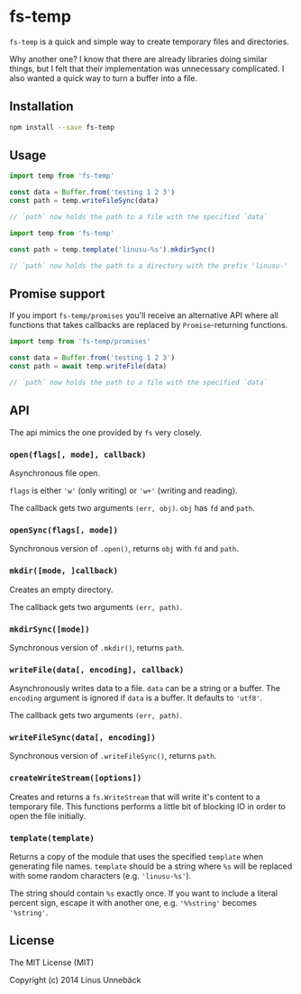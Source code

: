
# fs-temp

`fs-temp` is a quick and simple way to create temporary files and directories.

Why another one? I know that there are already libraries doing similar things,
but I felt that their implementation was unnecessary complicated. I also wanted
a quick way to turn a buffer into a file.

## Installation

```sh
npm install --save fs-temp
```

## Usage

```js
import temp from 'fs-temp'

const data = Buffer.from('testing 1 2 3')
const path = temp.writeFileSync(data)

// `path` now holds the path to a file with the specified `data`
```

```js
import temp from 'fs-temp'

const path = temp.template('linusu-%s').mkdirSync()

// `path` now holds the path to a directory with the prefix 'linusu-'
```

## Promise support

If you import `fs-temp/promises` you'll receive an alternative API where all
functions that takes callbacks are replaced by `Promise`-returning functions.

```js
import temp from 'fs-temp/promises'

const data = Buffer.from('testing 1 2 3')
const path = await temp.writeFile(data)

// `path` now holds the path to a file with the specified `data`
```

## API

The api mimics the one provided by `fs` very closely.

### `open(flags[, mode], callback)`

Asynchronous file open.

`flags` is either `'w'` (only writing) or `'w+'` (writing and reading).

The callback gets two arguments `(err, obj)`. `obj` has `fd` and `path`.

### `openSync(flags[, mode])`

Synchronous version of `.open()`, returns `obj` with `fd` and `path`.

### `mkdir([mode, ]callback)`

Creates an empty directory.

The callback gets two arguments `(err, path)`.

### `mkdirSync([mode])`

Synchronous version of `.mkdir()`, returns `path`.

### `writeFile(data[, encoding], callback)`

Asynchronously writes data to a file. `data` can be a string or a buffer. The
`encoding` argument is ignored if `data` is a buffer. It defaults to `'utf8'`.

The callback gets two arguments `(err, path)`.

### `writeFileSync(data[, encoding])`

Synchronous version of `.writeFileSync()`, returns `path`.

### `createWriteStream([options])`

Creates and returns a `fs.WriteStream` that will write it's content to a
temporary file. This functions performs a little bit of blocking IO in order to
open the file initially.

### `template(template)`

Returns a copy of the module that uses the specified `template` when generating
file names. `template` should be a string where `%s` will be replaced with some
random characters (e.g. `'linusu-%s'`).

The string should contain `%s` exactly once. If you want to include a literal
percent sign, escape it with another one, e.g. `'%%string'` becomes `'%string'`.

## License

The MIT License (MIT)

Copyright (c) 2014 Linus Unnebäck
